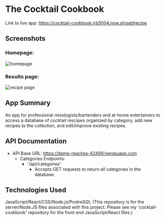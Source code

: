 # The Cocktail Cookbook
Link to live app: https://cocktail-cookbook.jrb5004.now.sh/addrecipe

## Screenshots

### Homepage:
![homepage](src/Images/homescreenshot.PNG)

### Results page:
![recipe page](src/Images/recipescreenshot.PNG)

## App Summary
An app for professional mixologists/bartenders and at-home entertainers to access a database of cocktail rescipes organized by category, add new recipes to the collection, and edit/improve existing recipes.

## API Documentation 
- API Base URL: https://damp-reaches-42499.herokuapp.com
  - Categories Endpoints:
    - '/api/categories'
      - Accepts GET requests to return all categories in the database.
    
    


## Technologies Used
JavaScript/React/CSS/Node.js/PostreSQL  (This repository is for the server/Node.JS files associated with this project.  Please see my 'cocktail-cookbook' repository for the front end JavaScript/React files.)
